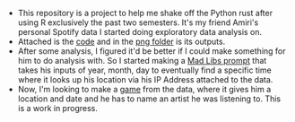 - This repository is a project to help me shake off the Python rust after using R exclusively the past two semesters. It's my friend Amiri's personal Spotify data I started doing exploratory data analysis on.  
- Attached is the [code](https://github.com/lukebeebe/Spotify-Data/blob/main/Amiri%20Analysis.py) and in the [png folder](https://github.com/lukebeebe/Spotify-Data/tree/main/png) is its outputs.  
- After some analysis, I figured it'd be better if I could make something for him to do analysis with. So I started making a [Mad Libs prompt](https://github.com/lukebeebe/Spotify-Data/blob/main/Song%20and%20Location.py) that takes his inputs of year, month, day to eventually find a specific time where it looks up his location via his IP Address attached to the data.  
- Now, I'm looking to make a [game](https://github.com/lukebeebe/Spotify-Data/blob/main/Guessing%20Game.py) from the data, where it gives him a location and date and he has to name an artist he was listening to. This is a work in progress.  
